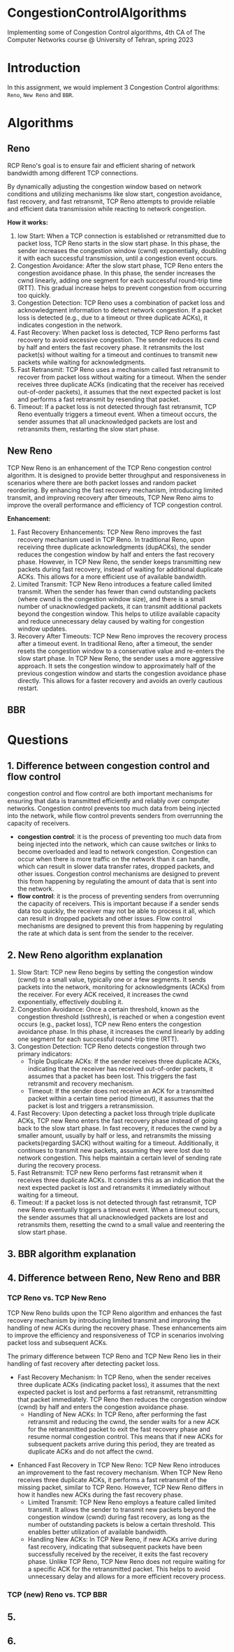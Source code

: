 # CongestionControlAlgorithms
Implementing some of Congestion Control algorithms, 4th CA of The Computer Networks course @ University of Tehran, spring 2023

# Introduction
In this assignment, we would implement 3 Congestion Control algorithms: `Reno`, `New Reno` and `BBR`.

# Algorithms

## Reno
RCP Reno's goal is to ensure fair and efficient sharing of network bandwidth among different TCP connections.

By dynamically adjusting the congestion window based on network conditions and utilizing mechanisms like 
slow start, congestion avoidance, fast recovery, and fast retransmit, TCP Reno attempts to provide 
reliable and efficient data transmission while reacting to network congestion.

**How it works:**
1. low Start: When a TCP connection is established or retransmitted due to packet loss, 
TCP Reno starts in the slow start phase. In this phase, the sender increases the congestion window (cwnd) exponentially, 
doubling it with each successful transmission, until a congestion event occurs.
2. Congestion Avoidance: After the slow start phase, TCP Reno enters the congestion avoidance phase. 
In this phase, the sender increases the cwnd linearly, adding one segment for each successful round-trip time (RTT). 
This gradual increase helps to prevent congestion from occurring too quickly.
3. Congestion Detection: TCP Reno uses a combination of packet loss and acknowledgment information 
to detect network congestion. If a packet loss is detected (e.g., due to a timeout or three duplicate ACKs), 
it indicates congestion in the network.
4. Fast Recovery: When packet loss is detected, TCP Reno performs fast recovery to avoid excessive congestion. 
The sender reduces its cwnd by half and enters the fast recovery phase. It retransmits the lost packet(s) 
without waiting for a timeout and continues to transmit new packets while waiting for acknowledgments.
5. Fast Retransmit: TCP Reno uses a mechanism called fast retransmit to recover from packet loss without waiting for a timeout. 
When the sender receives three duplicate ACKs (indicating that the receiver has received out-of-order packets), 
it assumes that the next expected packet is lost and performs a fast retransmit by resending that packet.
6. Timeout: If a packet loss is not detected through fast retransmit, TCP Reno eventually triggers a timeout event. 
When a timeout occurs, the sender assumes that all unacknowledged packets are lost and retransmits them, 
restarting the slow start phase.

## New Reno

TCP New Reno is an enhancement of the TCP Reno congestion control algorithm. 
It is designed to provide better throughput and responsiveness in scenarios where there are both 
packet losses and random packet reordering. By enhancing the fast recovery mechanism, introducing limited transmit, 
and improving recovery after timeouts, TCP New Reno aims to improve the overall performance and efficiency of TCP congestion control.

**Enhancement:**
1. Fast Recovery Enhancements: TCP New Reno improves the fast recovery mechanism used in TCP Reno. In traditional Reno, 
upon receiving three duplicate acknowledgments (dupACKs), the sender reduces the congestion window by half and enters the fast recovery phase. 
However, in TCP New Reno, the sender keeps transmitting new packets during fast recovery, 
instead of waiting for additional duplicate ACKs. This allows for a more efficient use of available bandwidth.
2. Limited Transmit: TCP New Reno introduces a feature called limited transmit. 
When the sender has fewer than cwnd outstanding packets (where cwnd is the congestion window size), 
and there is a small number of unacknowledged packets, it can transmit additional packets beyond the congestion window. 
This helps to utilize available capacity and reduce unnecessary delay caused by waiting for congestion window updates.
3. Recovery After Timeouts: TCP New Reno improves the recovery process after a timeout event. 
In traditional Reno, after a timeout, the sender resets the congestion window to a conservative value and re-enters the slow start phase. 
In TCP New Reno, the sender uses a more aggressive approach. 
It sets the congestion window to approximately half of the previous congestion window and starts the congestion avoidance phase directly. 
This allows for a faster recovery and avoids an overly cautious restart.


## BBR

# Questions

## 1. Difference between congestion control and flow control
congestion control and flow control are both important mechanisms for ensuring that data is transmitted efficiently and reliably over computer networks. Congestion control prevents too much data from being injected into the network, while flow control prevents senders from overrunning the capacity of receivers.

- **congestion control**: it is the process of preventing too much data from being injected into the network, 
which can cause switches or links to become overloaded and lead to network congestion. 
Congestion can occur when there is more traffic on the network than it can handle, which can result in slower data transfer rates, 
dropped packets, and other issues. Congestion control mechanisms are designed to prevent this from happening by regulating 
the amount of data that is sent into the network.
- **flow control**: it is the process of preventing senders from overrunning the capacity of receivers. 
This is important because if a sender sends data too quickly, the receiver may not be able to process it all, 
which can result in dropped packets and other issues. 
Flow control mechanisms are designed to prevent this from happening by regulating the rate at which data is sent from the sender to the receiver.

## 2. New Reno algorithm explanation
1. Slow Start: TCP new Reno begins by setting the congestion window (cwnd) to a small value, typically one or a few segments. 
It sends packets into the network, monitoring for acknowledgments (ACKs) from the receiver. 
For every ACK received, it increases the cwnd exponentially, effectively doubling it.
2. Congestion Avoidance: Once a certain threshold, known as the congestion threshold (ssthresh), 
is reached or when a congestion event occurs (e.g., packet loss), TCP new Reno enters the congestion avoidance phase. 
In this phase, it increases the cwnd linearly by adding one segment for each successful round-trip time (RTT).
3. Congestion Detection: TCP Reno detects congestion through two primary indicators:
   - Triple Duplicate ACKs: If the sender receives three duplicate ACKs, indicating that the receiver has received 
   out-of-order packets, it assumes that a packet has been lost. This triggers the fast retransmit and recovery mechanism.
   - Timeout: If the sender does not receive an ACK for a transmitted packet within a certain time period (timeout), 
   it assumes that the packet is lost and triggers a retransmission.
4. Fast Recovery: Upon detecting a packet loss through triple duplicate ACKs, 
TCP new Reno enters the fast recovery phase instead of going back to the slow start phase. 
In fast recovery, it reduces the cwnd by a smaller amount, usually by half or less, and retransmits the missing packets(regarding SACK) 
without waiting for a timeout. Additionally, it continues to transmit new packets, 
assuming they were lost due to network congestion. This helps maintain a certain level of sending rate during the recovery process.
5. Fast Retransmit: TCP new Reno performs fast retransmit when it receives three duplicate ACKs. 
It considers this as an indication that the next expected packet is lost and retransmits it immediately without waiting for a timeout.
6. Timeout: If a packet loss is not detected through fast retransmit, TCP new Reno eventually triggers a timeout event. 
When a timeout occurs, the sender assumes that all unacknowledged packets are lost and retransmits them, 
resetting the cwnd to a small value and reentering the slow start phase.

## 3. BBR algorithm explanation

## 4. Difference between Reno, New Reno and BBR

### TCP Reno vs. TCP New Reno
TCP New Reno builds upon the TCP Reno algorithm and enhances the fast recovery mechanism by introducing limited transmit 
and improving the handling of new ACKs during the recovery phase. 
These enhancements aim to improve the efficiency and responsiveness of TCP in scenarios involving packet loss and subsequent ACKs.

The primary difference between TCP Reno and TCP New Reno lies in their handling of fast recovery after detecting packet loss.

- Fast Recovery Mechanism: In TCP Reno, when the sender receives three duplicate ACKs (indicating packet loss), 
it assumes that the next expected packet is lost and performs a fast retransmit, retransmitting that packet immediately. 
TCP Reno then reduces the congestion window (cwnd) by half and enters the congestion avoidance phase.
  - Handling of New ACKs: In TCP Reno, after performing the fast retransmit and reducing the cwnd, 
  the sender waits for a new ACK for the retransmitted packet to exit the fast recovery phase and resume normal congestion control. 
  This means that if new ACKs for subsequent packets arrive during this period, they are treated as duplicate ACKs and do not affect the cwnd.
+ Enhanced Fast Recovery in TCP New Reno: TCP New Reno introduces an improvement to the fast recovery mechanism. 
When TCP New Reno receives three duplicate ACKs, it performs a fast retransmit of the missing packet, similar to TCP Reno. 
However, TCP New Reno differs in how it handles new ACKs during the fast recovery phase. 
  - Limited Transmit: TCP New Reno employs a feature called limited transmit. 
  It allows the sender to transmit new packets beyond the congestion window (cwnd) during fast recovery, 
  as long as the number of outstanding packets is below a certain threshold. This enables better utilization of available bandwidth.
  - Handling New ACKs: In TCP New Reno, if new ACKs arrive during fast recovery, 
  indicating that subsequent packets have been successfully received by the receiver, it exits the fast recovery phase. 
  Unlike TCP Reno, TCP New Reno does not require waiting for a specific ACK for the retransmitted packet. 
  This helps to avoid unnecessary delay and allows for a more efficient recovery process.


### TCP (new) Reno vs. TCP BBR


## 5.

## 6.

